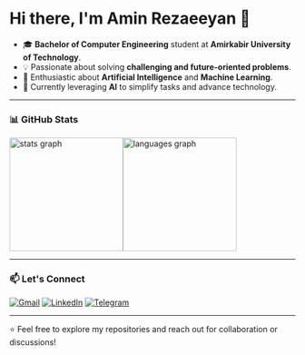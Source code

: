 # Hi there, I'm Amin Rezaeeyan 👋

- 🎓 **Bachelor of Computer Engineering** student at **Amirkabir University of Technology**.  
- 💡 Passionate about solving **challenging and future-oriented problems**.
- 🤖 Enthusiastic about **Artificial Intelligence** and **Machine Learning**.  
- 🚀 Currently leveraging **AI** to simplify tasks and advance technology.  

---

### 📊 GitHub Stats

<div style="display: flex">
     <img src="https://github-readme-stats.vercel.app/api?username=aminrezaeeyan&hide_title=false&hide_rank=false&show_icons=true&include_all_commits=true&count_private=true&disable_animations=false&theme=dracula&locale=en&hide_border=false" height="200" alt="stats graph" />
  <img src="https://github-readme-stats.vercel.app/api/top-langs?username=aminrezaeeyan&locale=en&hide_title=false&layout=compact&card_width=320&langs_count=10&theme=dracula&hide_border=false" height="200" alt="languages graph"  />
</div>

---

### 📫 Let's Connect
[![Gmail](https://img.shields.io/badge/Gmail-D14836?style=flat&logo=gmail&logoColor=white)](mailto:rezaeeyanamin@gmail.com)
[![LinkedIn](https://img.shields.io/badge/LinkedIn-0077B5?style=flat&logo=linkedin&logoColor=white)](https://www.linkedin.com/in/amin-rezaeeyan)
[![Telegram](https://img.shields.io/badge/Telegram-26A5E4?style=flat&logo=telegram&logoColor=white)](https://t.me/aminrezaeeyan)

---

⭐ Feel free to explore my repositories and reach out for collaboration or discussions!
